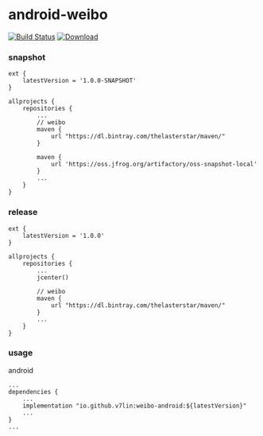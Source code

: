 # android-weibo

[![Build Status](https://cloud.drone.io/api/badges/v7lin/android-weibo/status.svg)](https://cloud.drone.io/v7lin/android-weibo)
[ ![Download](https://api.bintray.com/packages/v7lin/maven/weibo-android/images/download.svg) ](https://bintray.com/v7lin/maven/weibo-android/_latestVersion)

### snapshot

````
ext {
    latestVersion = '1.0.0-SNAPSHOT'
}

allprojects {
    repositories {
        ...
        // weibo
        maven {
            url "https://dl.bintray.com/thelasterstar/maven/"
        }
        
        maven {
            url 'https://oss.jfrog.org/artifactory/oss-snapshot-local'
        }
        ...
    }
}
````

### release

````
ext {
    latestVersion = '1.0.0'
}

allprojects {
    repositories {
        ...
        jcenter()
        
        // weibo
        maven {
            url "https://dl.bintray.com/thelasterstar/maven/"
        }
        ...
    }
}
````

### usage

android
````
...
dependencies {
    ...
    implementation "io.github.v7lin:weibo-android:${latestVersion}"
    ...
}
...
````
